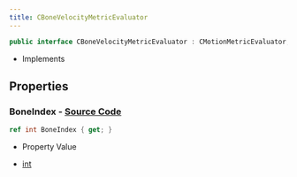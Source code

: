 ```yaml
---
title: CBoneVelocityMetricEvaluator
---
```


```csharp
public interface CBoneVelocityMetricEvaluator : CMotionMetricEvaluator, ISchemaClass<CMotionMetricEvaluator>, ISchemaClass<CBoneVelocityMetricEvaluator>, ISchemaField, ISchemaClass, INativeHandle
```

- Implements

## Properties

### **BoneIndex** - [Source Code](https://github.com/swiftly-solution/swiftlys2/blob/main/managed/src/SwiftlyS2.Generated/Schemas/Interfaces/CBoneVelocityMetricEvaluator.cs#L16)

```csharp
ref int BoneIndex { get; }
```

- Property Value

- [int](https://learn.microsoft.com/dotnet/api/system.int32)

